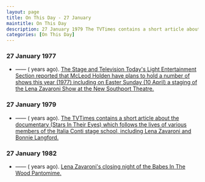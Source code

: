 ```yaml
---
layout: page
title: On This Day - 27 January
maintitle: On This Day
description: 27 January 1979 The TVTimes contains a short article about the documentary (Stars In Their Eyes) which follows the lives of various members of the Italia Conti stage school, including Lena Zavaroni and Bonnie Langford. 27 January 1982 Lena Zavaroni's closing night of the Babes In The Wood Pantomime.
categories: [On This Day]
---
```


### 27 January 1977
* —— (<span id="age1"></span> years ago). [The Stage and Television Today's Light Entertainment Section reported that McLeod Holden have plans to hold a number of shows this year (1977) including on Easter Sunday (10 April) a staging of the Lena Zavaroni Show at the New Southport Theatre.](/the%20stage%20and%20television%20today/1977/01/27/the-stage-and-television-today.html)

### 27 January 1979
* —— (<span id="age2"></span> years ago). [The TVTimes contains a short article about the documentary (Stars In Their Eyes) which follows the lives of various members of the Italia Conti stage school, including Lena Zavaroni and Bonnie Langford.](/tv%20guides/1979/01/27/tvtimes.html)

### 27 January 1982
* —— (<span id="age3"></span> years ago). [Lena Zavaroni's closing night of the Babes In The Wood Pantomime.](/theatre/alexandra%20theatre/1981/12/23/babes-in-the-wood-pantomime.html)

<!-- Script for calculating number of years ago -->
<script>
var dob = '19770127';
var year = Number(dob.substr(0, 4));
var month = Number(dob.substr(4, 2)) - 1;
var day = Number(dob.substr(6, 2));
var today = new Date();
var age1 = today.getFullYear() - year;
if (today.getMonth() < month || (today.getMonth() == month && today.getDate() < day)) {
age1--;
}
document.getElementById("age1").innerHTML=age1;

var dob = '19790127';
var year = Number(dob.substr(0, 4));
var month = Number(dob.substr(4, 2)) - 1;
var day = Number(dob.substr(6, 2));
var today = new Date();
var age2 = today.getFullYear() - year;
if (today.getMonth() < month || (today.getMonth() == month && today.getDate() < day)) {
age2--;
}
document.getElementById("age2").innerHTML=age2;

var dob = '19820127';
var year = Number(dob.substr(0, 4));
var month = Number(dob.substr(4, 2)) - 1;
var day = Number(dob.substr(6, 2));
var today = new Date();
var age3 = today.getFullYear() - year;
if (today.getMonth() < month || (today.getMonth() == month && today.getDate() < day)) {
age3--;
}
document.getElementById("age3").innerHTML=age3;
</script>

